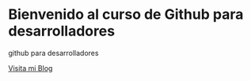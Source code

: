 # Bienvenido al curso de Github para desarrolladores

github para desarrolladores

[Visita mi Blog](https://itelsalto.edu.mx)
